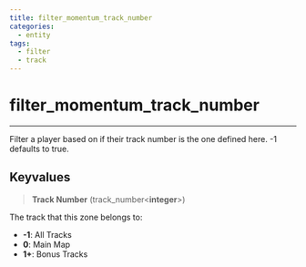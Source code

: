 ```yaml
---
title: filter_momentum_track_number
categories:
  - entity
tags:
  - filter
  - track
---
```


# filter_momentum_track_number

---

Filter a player based on if their track number is the one defined here. -1 defaults to true.

## Keyvalues

> **Track Number** (track_number&lt;**integer**&gt;)

The track that this zone belongs to:

- **-1**: All Tracks
- **0**: Main Map
- **1+**: Bonus Tracks
